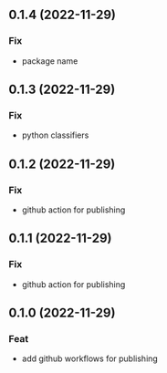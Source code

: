 ## 0.1.4 (2022-11-29)

### Fix

- package name

## 0.1.3 (2022-11-29)

### Fix

- python classifiers

## 0.1.2 (2022-11-29)

### Fix

- github action for publishing

## 0.1.1 (2022-11-29)

### Fix

- github action for publishing

## 0.1.0 (2022-11-29)

### Feat

- add github workflows for publishing
